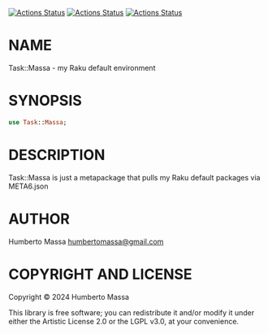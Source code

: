 [![Actions Status](https://github.com/massa/Task-Massa/actions/workflows/linux.yml/badge.svg)](https://github.com/massa/Task-Massa/actions) [![Actions Status](https://github.com/massa/Task-Massa/actions/workflows/macos.yml/badge.svg)](https://github.com/massa/Task-Massa/actions) [![Actions Status](https://github.com/massa/Task-Massa/actions/workflows/windows.yml/badge.svg)](https://github.com/massa/Task-Massa/actions)

NAME
====

Task::Massa - my Raku default environment

SYNOPSIS
========

```raku
use Task::Massa;
```

DESCRIPTION
===========

Task::Massa is just a metapackage that pulls my Raku default packages via META6.json

AUTHOR
======

Humberto Massa <humbertomassa@gmail.com>

COPYRIGHT AND LICENSE
=====================

Copyright © 2024 Humberto Massa

This library is free software; you can redistribute it and/or modify it under either the Artistic License 2.0 or the LGPL v3.0, at your convenience.

